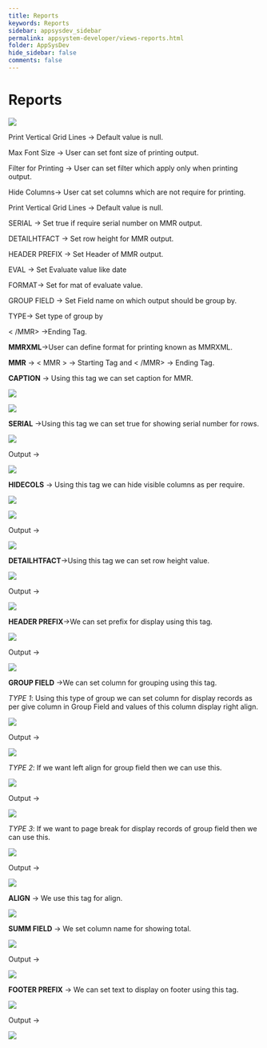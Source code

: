 ```yaml
---
title: Reports
keywords: Reports
sidebar: appsysdev_sidebar
permalink: appsystem-developer/views-reports.html
folder: AppSysDev
hide_sidebar: false
comments: false
---
```


# Reports

![](/images/report.png)

Print Vertical Grid Lines -> Default value is null.

Max Font Size -> User can set font size of printing output.

Filter for Printing -> User can set filter which apply only when printing output.

Hide Columns-> User cat set columns which are not require for printing.

Print Vertical Grid Lines -> Default value is null.

SERIAL -> Set true if require serial number on MMR output.

DETAILHTFACT -> Set row height for MMR output.

HEADER PREFIX -> Set Header of MMR output.

EVAL -> Set Evaluate value like date

FORMAT-> Set for mat of evaluate value.

GROUP FIELD -> Set Field name on which output should be group by.

TYPE-> Set type of group by

< /MMR> ->Ending Tag.

**MMRXML**->User can define format for printing known as MMRXML.

**MMR** -> < MMR > -> Starting Tag and < /MMR> -> Ending Tag.

**CAPTION** -> Using this tag we can set caption for MMR.

![](/images/MMRXML.jpg)

![](/images/MMRXMLPrint.jpg)

**SERIAL** ->Using this tag we can set true for showing serial number for rows.

![](/images/MMRXMLSerial.jpg)

Output ->

![](/images/MMRXMLSerialOutput.jpg)

**HIDECOLS** -> Using this tag we can hide visible columns as per require.

![](/images/MMRXMLHidecols.jpg)

![](/images/MMRXMLHidecolsinvoice.jpg)

Output ->

![](/images/MMRXMLHidecolsoutput.jpg)

**DETAILHTFACT**->Using this tag we can set row height value.

![](/images/MMRXMLDetailhtfact.jpg)

Output ->

![](/images/MMRXMLDetailhtfactoutput.jpg)

**HEADER PREFIX**->We can set prefix for display using this tag.

![](/images/MMRXMLHeaderPrefix.jpg)

Output ->

![](/images/MMRXMLHeaderPrefixoutput.jpg)

**GROUP FIELD** ->We can set column for grouping using this tag.

*TYPE 1*: Using this type of group we can set column for display records as per give column in Group Field and values of this column display right align.

![](/images/MMRXMLGroupfield.jpg)

Output ->

![](/images/MMRXMLGroupfieldOutput.jpg)

*TYPE 2*: If we want left align for group field then we can use this.

![](/images/MMRXMLGroupfieldtype2.jpg)

Output ->

![](/images/MMRXMLGroupfieldtype2output.jpg)

*TYPE 3*: If we want to page break for display records of group field  then we can use this.

![](/images/MMRXMLGroupfieldtype3.jpg)

Output ->

![](/images/MMRXMLGroupfieldtype3output.jpg)

**ALIGN** -> We use this tag for align.

![](/images/MMRXMLAlign.jpg)

**SUMM FIELD** -> We set column name for showing total.

![](/images/MMRXMLSummField.jpg)

Output ->

![](/images/MMRXMLSummFieldOutput.jpg)

**FOOTER PREFIX** -> We can set text to display on footer using this tag.

![](/images/MMRXMLFooterPrefix.jpg)

Output ->

![](/images/MMRXMLFooterPrefixOutput.jpg)




